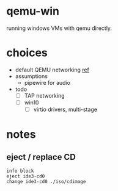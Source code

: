 qemu-win
========

running windows VMs with qemu directly.

# choices
- default QEMU networking [ref][qemu-net-ref]
- assumptions
  - pipewire for audio
- todo
  - [ ] TAP networking
  - [ ] win10
    - [ ] virtio drivers, multi-stage

[qemu-net-ref]: https://wiki.qemu.org/Documentation/Networking

# notes

## eject / replace CD

```
info block
eject ide3-cd0
change ide3-cd0 ./iso/cdimage
```

